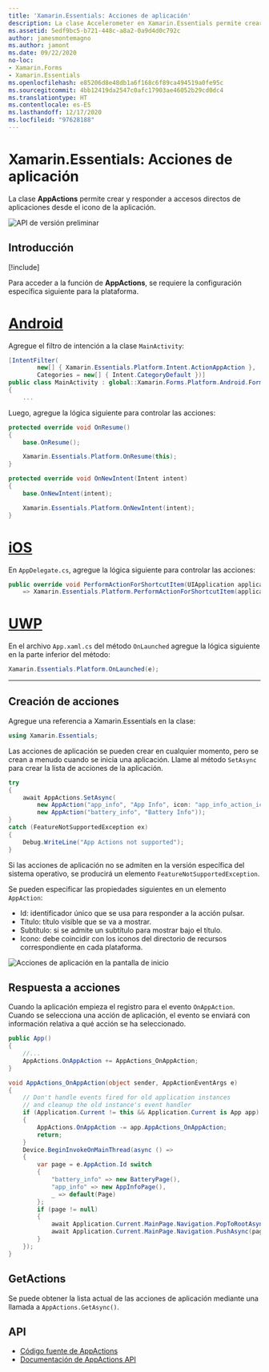 ```yaml
---
title: 'Xamarin.Essentials: Acciones de aplicación'
description: La clase Accelerometer en Xamarin.Essentials permite crear y responder a accesos directos de aplicaciones desde el icono de la aplicación.
ms.assetid: 5edf9bc5-b721-448c-a8a2-0a9d4d0c792c
author: jamesmontemagno
ms.author: jamont
ms.date: 09/22/2020
no-loc:
- Xamarin.Forms
- Xamarin.Essentials
ms.openlocfilehash: e85206d8e48db1a6f168c6f89ca494519a0fe95c
ms.sourcegitcommit: 4bb12419da2547c0afc17903ae46052b29cd0dc4
ms.translationtype: HT
ms.contentlocale: es-ES
ms.lasthandoff: 12/17/2020
ms.locfileid: "97628188"
---
```

# <a name="no-locxamarinessentials-app-actions"></a>Xamarin.Essentials: Acciones de aplicación

La clase **AppActions** permite crear y responder a accesos directos de aplicaciones desde el icono de la aplicación.

![API de versión preliminar](~/media/shared/preview.png)

## <a name="get-started"></a>Introducción

[!include[](~/essentials/includes/get-started.md)]

Para acceder a la función de **AppActions**, se requiere la configuración específica siguiente para la plataforma.

# <a name="android"></a>[Android](#tab/android)

Agregue el filtro de intención a la clase `MainActivity`:

```csharp
[IntentFilter(
        new[] { Xamarin.Essentials.Platform.Intent.ActionAppAction },
        Categories = new[] { Intent.CategoryDefault })]
public class MainActivity : global::Xamarin.Forms.Platform.Android.FormsAppCompatActivity
{
    ...
```

Luego, agregue la lógica siguiente para controlar las acciones:

```csharp
protected override void OnResume()
{
    base.OnResume();

    Xamarin.Essentials.Platform.OnResume(this);
}

protected override void OnNewIntent(Intent intent)
{
    base.OnNewIntent(intent);

    Xamarin.Essentials.Platform.OnNewIntent(intent);
}
```

# <a name="ios"></a>[iOS](#tab/ios)

En `AppDelegate.cs`, agregue la lógica siguiente para controlar las acciones:

```csharp
public override void PerformActionForShortcutItem(UIApplication application, UIApplicationShortcutItem shortcutItem, UIOperationHandler completionHandler)
    => Xamarin.Essentials.Platform.PerformActionForShortcutItem(application, shortcutItem, completionHandler);
```

# <a name="uwp"></a>[UWP](#tab/uwp)

En el archivo `App.xaml.cs` del método `OnLaunched` agregue la lógica siguiente en la parte inferior del método:

```csharp
Xamarin.Essentials.Platform.OnLaunched(e);
```

-----

## <a name="create-actions"></a>Creación de acciones

Agregue una referencia a Xamarin.Essentials en la clase:

```csharp
using Xamarin.Essentials;
```
Las acciones de aplicación se pueden crear en cualquier momento, pero se crean a menudo cuando se inicia una aplicación. Llame al método `SetAsync` para crear la lista de acciones de la aplicación.


```csharp
try
{
    await AppActions.SetAsync(
        new AppAction("app_info", "App Info", icon: "app_info_action_icon"),
        new AppAction("battery_info", "Battery Info"));
}
catch (FeatureNotSupportedException ex)
{
    Debug.WriteLine("App Actions not supported");
}
```

Si las acciones de aplicación no se admiten en la versión específica del sistema operativo, se producirá un elemento `FeatureNotSupportedException`. 

Se pueden especificar las propiedades siguientes en un elemento `AppAction`:

* Id: identificador único que se usa para responder a la acción pulsar.
* Título: título visible que se va a mostrar.
* Subtítulo: si se admite un subtítulo para mostrar bajo el título.
* Icono: debe coincidir con los iconos del directorio de recursos correspondiente en cada plataforma.

![Acciones de aplicación en la pantalla de inicio](images/appactions.png)

## <a name="responding-to-actions"></a>Respuesta a acciones

Cuando la aplicación empieza el registro para el evento `OnAppAction`. Cuando se selecciona una acción de aplicación, el evento se enviará con información relativa a qué acción se ha seleccionado.

```csharp
public App()
{
    //...
    AppActions.OnAppAction += AppActions_OnAppAction;
}

void AppActions_OnAppAction(object sender, AppActionEventArgs e)
{
    // Don't handle events fired for old application instances
    // and cleanup the old instance's event handler
    if (Application.Current != this && Application.Current is App app)
    {
        AppActions.OnAppAction -= app.AppActions_OnAppAction;
        return;
    }
    Device.BeginInvokeOnMainThread(async () =>
    {
        var page = e.AppAction.Id switch
        {
            "battery_info" => new BatteryPage(),
            "app_info" => new AppInfoPage(),
            _ => default(Page)
        };
        if (page != null)
        {
            await Application.Current.MainPage.Navigation.PopToRootAsync();
            await Application.Current.MainPage.Navigation.PushAsync(page);
        }
    });
}
```

## <a name="getactions"></a>GetActions
Se puede obtener la lista actual de las acciones de aplicación mediante una llamada a `AppActions.GetAsync()`.

## <a name="api"></a>API

- [Código fuente de AppActions](https://github.com/xamarin/Essentials/tree/main/Xamarin.Essentials/AppActions)
- [Documentación de AppActions API](xref:Xamarin.Essentials.AppActions)
